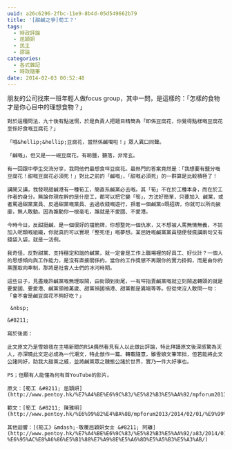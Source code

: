 ```yaml
---
uuid: a26c6296-2fbc-11e9-8b4d-05d549662b79
title: '[甜鹹之爭]荀工？'
tags:
  - 時政評論
  - 屈穎妍
  - 民主
  - 謬論
categories:
  - 各式雜記
  - 時政隨筆
date: 2014-02-03 00:52:48
---
```


朋友的公司找來一班年輕人做focus group，其中一問，是這樣的：「怎樣的食物才是你心目中的理想食物？」

	對於這種問法，九十後有點迷惘，於是負責人把題目精簡為「即係豆腐花，你覺得點樣嘅豆腐花至係好食嘅豆腐花？」

	「哦&hellip;&hellip;豆腐花，當然係鹹噶啦！」眾人異口同聲。

	「鹹嘅」，但又是一一碗豆腐花，有啲鹽，聽落，非常玄。

	有一回跟中學生交流分享，我問他們最想食咩豆腐花。最熱門的答案竟然是：「我想要有鹽分嘅豆腐花！甜嘅豆腐花必須死！」對比之前的「鹹嘅」，「甜嘅必須死」的一群算是比較積極了！

	講開又講，我發現甜鹹港有一種筍工，簡直系鹹黨必去嘅。其「筍」不在於工種本身，而在於工作者的身分。無論你現在幹的是什麼工，都可以把它變「筍」，方法好簡單，只要加入 鹹黨，或者罵過甜黨黨員、反過甜黨嘅黨員、去過收錢嘅遊行，孭着一個鹹黨o既招牌，你就可以所向披靡，無人敢動。因為誰動你一根毫毛，誰就是不愛國、不愛港。

	今時今日，反甜挺鹹，是一個很好的擋箭牌，你想整死一個仇家，又不想被人罵無情無義，不妨加入呢類嘅組織，你就真的可以實現「整死佢」嘅夢想。某屈姓嘅鹹黨黨員隨便發瘋講兩句又有錢袋入袋，就是一活例。

	我奇怪，反對甜黨、支持穩定和諧的鹹黨，就一定會是工作上職場裡的好員工、好伙計？一個人的思想傾向與工作能力，是沒有直接關係的。當你的工作獎懲不再跟你的實力掛鈎，而是由你的黨團取向牽制，那將是社會人士們的冰河時期。

	這些日子，見盡幾許鹹黨嘅無理取鬧，由街頭到街尾，一有咩指責鹹黨嘅就立刻鬧返轉頭的就是要愛國、要愛港、鹹黨領袖萬歲、甜黨禍國禍港、甜黨都是異端等等。但從來沒人敢問一句：「會不會是鹹豆腐花不夠好吃？」

	 &nbsp;

	&#8211;

	寫於後面：

	此文原文乃是雪娘我在主場新聞的RSA偶然看見有人以此做出評論，特此拜讀原文後深感驚為天人，亦深曉此文定必成為一代潮文，特此倣作一篇。轉載隨意，雖雪娘文筆笨拙，但若能將此文公諸同好，助我大甜黨之威，並將鹹黨眾之醜態公諸於世界，實乃一件大好事也。

	PS；但願有人能懂為何有首YouTube的影片。

	原文：[筍工 &#8211; 屈穎妍](http://www.pentoy.hk/%E7%A4%BE%E6%9C%83/%E5%82%B3%E5%AA%92/mpforum2013/2014/01/28/%E5%B1%88%E7%A9%8E%E5%A6%8D%EF%BC%9A%E7%AD%8D%E5%B7%A5/)

	範文：[筍工 &#8211; 陳雅明](http://www.pentoy.hk/%E6%99%82%E4%BA%8B/mpforum2013/2014/02/01/%E9%99%B3%E9%9B%85%E6%98%8E%EF%BC%9A%E7%AD%8D%E5%B7%A5/)

	其他迴響：[《筍工》&mdash;-敬覆屈穎妍女士 &#8211; 阿離](http://www.pentoy.hk/%E7%A4%BE%E6%9C%83/%E5%82%B3%E5%AA%92/a83/2014/01/30/%E9%98%BF%E9%9B%A2%EF%BC%9A%E3%80%8A%E7%AD%8D%E5%B7%A5%E3%80%8B-%E6%95%AC%E8%A6%86%E5%B1%88%E7%A9%8E%E5%A6%8D%E5%A5%B3%E5%A3%AB/)

